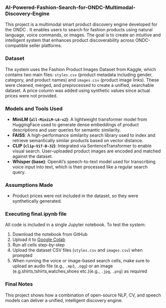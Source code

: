 ### AI-Powered-Fashion-Search-for-ONDC-Multimodal-Discovery-Engine

This project is a multimodal smart product discovery engine developed for the ONDC . It enables users to search for fashion products using natural language, voice commands, or images. The goal is to create an intuitive and intelligent system that enhances product discoverability across ONDC-compatible seller platforms.

### Dataset
The system uses the Fashion Product Images Dataset from Kaggle, which contains two main files: `styles.csv` (product metadata including gender, category, and product names) and `images.csv` (product image links). These were cleaned, merged, and preprocessed to create a unified, searchable dataset. A price column was added using synthetic values since actual prices were not provided.

### Models and Tools Used
- **MiniLM (`all-MiniLM-L6-v2`)**: A lightweight transformer model from HuggingFace used to generate dense embeddings of product descriptions and user queries for semantic similarity.
- **FAISS**: A high-performance similarity search library used to index and retrieve semantically similar products based on vector distance.
- **CLIP (`clip-ViT-B-32`)**: Integrated via SentenceTransformer to enable visual search. User-uploaded product images are encoded and matched against the dataset.
- **Whisper (base)**: OpenAI’s speech-to-text model used for transcribing voice input into text, which is then processed like a regular search query.

### Assumptions Made
- Product prices were not included in the dataset, so they were synthetically generated.

### Executing final.ipynb file
All code is included in a single Jupyter notebook. To test the system:
1. Download the notebook from GitHub
2. Upload it to [Google Colab](https://colab.research.google.com)
3. Run all cells step-by-step
4. Upload the dataset CSV files (`styles.csv` and `images.csv`) when prompted
5. When running the voice or image-based search cells, make sure to upload an audio file (e.g., `.mp3`, `.ogg`) or an image (e.g.shirts,tshirts,watches,shoes etc.)(e.g., `.jpg`, `.png`) as required

### Final Notes
This project shows how a combination of open-source NLP, CV, and speech models can deliver a unified, intelligent discovery engine.
